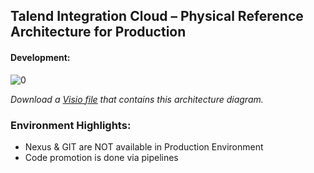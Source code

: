 ## Talend Integration Cloud – Physical Reference Architecture for Production

#### Development:
![[0]][0]

*Download a [Visio file][tc-Architecture-prod] that contains this architecture diagram.*

### Environment Highlights:

- Nexus & GIT are NOT available in Production Environment
- Code promotion is done via pipelines

<!-- links -->
[0]: ./../../../resources/images/talend-cloud/tc-prod.png "Talend Integration Cloud for Development"
[tc-Architecture-prod]: ./../../../resources/templates/visio/tc-architecture/tc-Architecture-6.4-prod.vsd
